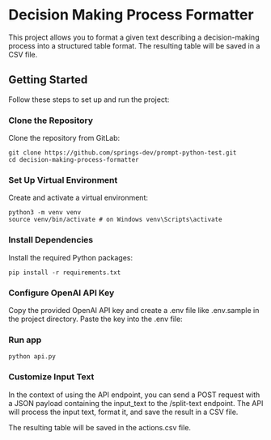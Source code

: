 # Decision Making Process Formatter

This project allows you to format a given text describing a decision-making process into a structured table format. The resulting table will be saved in a CSV file.

## Getting Started

Follow these steps to set up and run the project:

### Clone the Repository

Clone the repository from GitLab:

```shell
git clone https://github.com/springs-dev/prompt-python-test.git
cd decision-making-process-formatter
```
### Set Up Virtual Environment
Create and activate a virtual environment:

```shell
python3 -m venv venv
source venv/bin/activate # on Windows venv\Scripts\activate
```

### Install Dependencies
Install the required Python packages:
```shell
pip install -r requirements.txt
```
### Configure OpenAI API Key
Copy the provided OpenAI API key and create a .env file like .env.sample in the project directory. Paste the key into the .env file:
### Run app
```shell
python api.py
```
### Customize Input Text
In the context of using the API endpoint, you can send a POST request with a JSON payload containing the input_text to the /split-text endpoint. The API will process the input text, format it, and save the result in a CSV file.

The resulting table will be saved in the actions.csv file.

